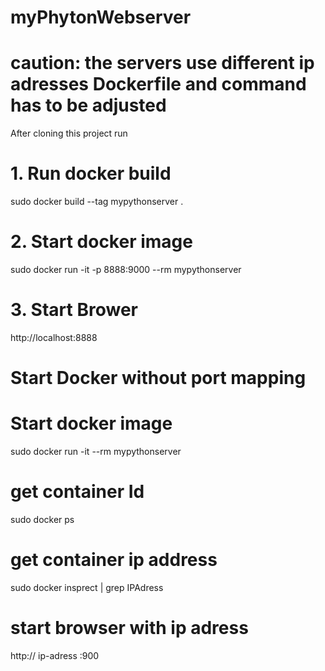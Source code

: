 # myPhytonWebserver 
# caution: the servers use different ip adresses Dockerfile and command has to be adjusted
After cloning this project run

# 1. Run docker build
sudo docker build --tag mypythonserver .

# 2. Start docker image 
sudo docker run -it -p 8888:9000 --rm mypythonserver

# 3. Start Brower

 http://localhost:8888
 
 # Start Docker without port mapping
  
 # Start docker image
 sudo docker run -it --rm mypythonserver
 
 # get container Id
 sudo docker ps
 
 # get container ip address
 sudo docker insprect <containerId> | grep IPAdress
  
  # start browser with ip adress
  http:// ip-adress :900
 
